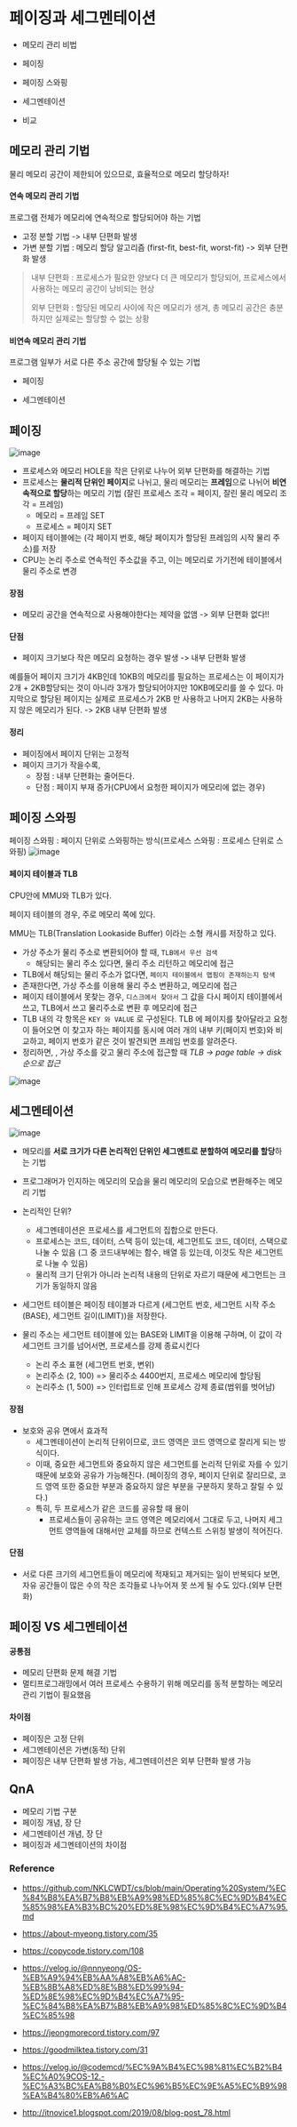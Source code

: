 # 페이징과 세그멘테이션

- 메모리 관리 비법

- 페이징
- 페이징 스와핑
- 세그멘테이션

- 비교



## 메모리 관리 기법

물리 메모리 공간이 제한되어 있으므로, 효율적으로 메모리 할당하자!

#### 연속 메모리 관리 기법

프로그램 전체가 메모리에 연속적으로 할당되어야 하는 기법

- 고정 분할 기법 -> 내부 단편화 발생 
- 가변 분할 기법 : 메모리 할당 알고리즘 (first-fit, best-fit, worst-fit) -> 외부 단편화 발생

> 내부 단편화 : 프로세스가 필요한 양보다 더 큰 메모리가 할당되어, 프로세스에서 사용하는 메모리 공간이 낭비되는 현상
>
> 외부 단편화 : 할당된 메모리 사이에 작은 메모리가 생겨, 총 메모리 공간은 충분하지만 실제로는 할당할 수 없는 상황

#### 비연속 메모리 관리 기법

프로그램 일부가 서로 다른 주소 공간에 할당될 수 있는 기법

- 페이징 

- 세그멘테이션



## 페이징

![image](https://user-images.githubusercontent.com/38436013/128986032-f52b7814-1c6b-42bc-b7e1-dc10cc9ffbec.png)

- 프로세스와 메모리 HOLE을 작은 단위로 나누어 외부 단편화를 해결하는 기법
- 프로세스는 **물리적 단위인 페이지**로 나뉘고, 물리 메모리는 **프레임**으로 나뉘어 **비연속적으로 할당**하는 메모리 기법 (잘린 프로세스 조각 = 페이지, 잘린 물리 메모리 조각 = 프레임)
  - 메모리 = 프레임 SET
  - 프로세스 = 페이지 SET
- 페이지 테이블에는 (각 페이지 번호, 해당 페이지가 할당된 프레임의 시작 물리 주소)를 저장
- CPU는 논리 주소로 연속적인 주소값을 주고, 이는 메모리로 가기전에 테이블에서 물리 주소로 변경

#### 장점

- 메모리 공간을 연속적으로 사용해야한다는 제약을 없앰 -> 외부 단편화 없다!!

#### 단점

- 페이지 크기보다 작은 메모리 요청하는 경우 발생 -> 내부 단편화 발생

예를들어 페이지 크기가 4KB인데 10KB의 메모리를 필요하는 프로세스는 이 페이지가 2개 + 2KB할당되는 것이 아니라 3개가 할당되어야지만 10KB메모리를 쓸 수 있다. 마지막으로 할당된 페이지는 실제로 프로세스가 2KB 만 사용하고 나머지 2KB는 사용하지 않은 메모리가 된다. -> 2KB 내부 단편화 발생

#### 정리

- 페이징에서 페이지 단위는 고정적
- 페이지 크기가 작을수록, 
  - 장점 : 내부 단편화는 줄어든다.
  - 단점 : 페이지 부재 증가(CPU에서 요청한 페이지가 메모리에 없는 경우)  



## 페이징 스와핑

페이징 스와핑 : 페이지 단위로 스와핑하는 방식(프로세스 스와핑 : 프로세스 단위로 스와핑)
![image](https://user-images.githubusercontent.com/93963499/161415577-52ef6e68-5edd-4ef7-8757-1a26f0723ad4.png)

#### 페이지 테이블과 TLB

CPU안에  MMU와 TLB가 있다. 

페이지 테이블의 경우, 주로 메모리 쪽에 있다.

MMU는 TLB(Translation Lookaside Buffer) 이라는 소형 캐시를 저장하고 있다.

- 가상 주소가 물리 주소로 변환되어야 할 때, `TLB에서 우선 검색`
  - 해당되는 물리 주소 있다면, 물리 주소 리턴하고 메모리에 접근
- TLB에서 해당되는 물리 주소가 없다면, `페이지 테이블에서 맵핑이 존재하는지 탐색`
- 존재한다면, 가상 주소를 이용해 물리 주소 변환하고, 메모리에 접근
- 페이지 테이블에서 못찾는 경우, `디스크에서 찾아서` 그 값을 다시 페이지 테이블에서 쓰고, TLB에서 쓰고 물리주소로 변환 후 메모리에 접근
- TLB 내의 각 항목은 `KEY 와 VALUE` 로 구성된다. TLB 에 페이지를 찾아달라고 요청이 들어오면 이 찾고자 하는 페이지를 동시에 여러 개의 내부 키(페이지 번호)와 비교하고, 페이지 번호가 같은 것이 발견되면 프레임 번호를 알려준다.
- 정리하면, , 가상 주소를 갖고 물리 주소에 접근할 때 *TLB -> page table -> disk 순으로 접근*

![image](https://user-images.githubusercontent.com/93963499/161415890-3357715c-efab-4a27-a86d-286720781a7e.png)



## 세그멘테이션

![image](https://user-images.githubusercontent.com/38436013/128990113-f69a1e81-6d33-4b01-a907-99326fdc6871.png)

- 메모리를 **서로 크기가 다른 논리적인 단위인 세그멘트로 분할하여 메모리를 할당**하는 기법
- 프로그래머가 인지하는 메모리의 모습을 물리 메모리의 모습으로 변환해주는 메모리 기법
- 논리적인 단위?
  - 세그멘테이션은 프로세스를 세그먼트의 집합으로 만든다.
  - 프로세스는 코드, 데이터, 스택 등이 있는데, 세그먼트도 코드, 데이터, 스택으로 나눌 수 있음 (그 중 코드내부에는 함수, 배열 등 있는데, 이것도 작은 세그먼트로 나눌 수 있음)
  - 물리적 크기 단위가 아니라 논리적 내용의 단위로 자르기 때문에 세그먼트는 크기가 동일하지 않음

- 세그먼트 테이블은 페이징 테이블과 다르게 (세그먼트 번호, 세그먼트 시작 주소(BASE), 세그먼트 길이(LIMIT))을 저장한다.

- 물리 주소는 세그먼트 테이블에 있는 BASE와 LIMIT을 이용해 구하며, 이 값이 각 세그먼트 크기를 넘어서면, 프로세스를 강제 종료시킨다
  - 논리 주소 표현  (세그먼트 번호, 변위)
  - 논리주소 (2, 100) => 물리주소 4400번지, 프로세스 메모리에 할당됨
  - 논리주소 (1, 500) => 인터럽트로 인해 프로세스 강제 종료(범위를 벗어남)

#### 장점

- 보호와 공유 면에서 효과적
  - 세그멘테이션이 논리적 단위이므로, 코드 영역은 코드 영역으로 잘리게 되는 방식이다.
  - 이때, 중요한 세그먼트와 중요하지 않은 세그먼트를 논리적 단위로 자를 수 있기 때문에 보호와 공유가 가능해진다. (페이징의 경우, 페이지 단위로 잘리므로, 코드 영역 또한 중요한 부분과 중요하지 않은 부분을 구분하지 못하고 잘릴 수 있다.)
  - 특히, 두 프로세스가 같은 코드를 공유할 때 용이
    - 프로세스들이 공유하는 코드 영역은 메모리에서 그대로 두고, 나머지 세그먼트 영역들에 대해서만 교체를 하므로 컨텍스트 스위칭 발생이 적어진다.

#### 단점

- 서로 다른 크기의 세그먼트들이 메모리에 적재되고 제거되는 일이 반복되다 보면, 자유 공간들이 많은 수의 작은 조각들로 나누어져 못 쓰게 될 수도 있다.(외부 단편화)



## 페이징 VS 세그멘테이션

#### 공통점

- 메모리 단편화 문제 해결 기법
- 멀티프로그래밍에서 여러 프로세스 수용하기 위해 메모리를 동적 분할하는 메모리 관리 기법이 필요했음

#### 차이점

- 페이징은 고정 단위
- 세그멘테이션은 가변(동적) 단위
- 페이징은 내부 단편화 발생 가능, 세그멘테이션은 외부 단편화 발생 가능



## QnA

- 메모리 기법 구분
- 페이징 개념, 장 단
- 세그멘테이션 개념, 장 단
- 페이징과 세그멘테이션의 차이점



### Reference

- https://github.com/NKLCWDT/cs/blob/main/Operating%20System/%EC%84%B8%EA%B7%B8%EB%A9%98%ED%85%8C%EC%9D%B4%EC%85%98%EA%B3%BC%20%ED%8E%98%EC%9D%B4%EC%A7%95.md
- https://about-myeong.tistory.com/35

- https://copycode.tistory.com/108

- https://velog.io/@nnnyeong/OS-%EB%A9%94%EB%AA%A8%EB%A6%AC-%EB%8B%A8%ED%8E%B8%ED%99%94-%ED%8E%98%EC%9D%B4%EC%A7%95-%EC%84%B8%EA%B7%B8%EB%A9%98%ED%85%8C%EC%9D%B4%EC%85%98

- https://jeongmorecord.tistory.com/97
- https://goodmilktea.tistory.com/31

- https://velog.io/@codemcd/%EC%9A%B4%EC%98%81%EC%B2%B4%EC%A0%9COS-12.-%EC%A3%BC%EA%B8%B0%EC%96%B5%EC%9E%A5%EC%B9%98%EA%B4%80%EB%A6%AC

- http://itnovice1.blogspot.com/2019/08/blog-post_78.html